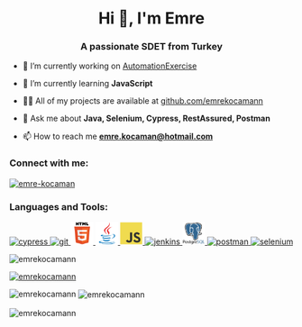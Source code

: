 <h1 align="center">Hi 👋, I'm Emre</h1>
<h3 align="center">A passionate SDET from Turkey</h3>


- 🔭 I’m currently working on [AutomationExercise](https://automationexercise.com/)

- 🌱 I’m currently learning **JavaScript**

- 👨‍💻 All of my projects are available at [github.com/emrekocamann](github.com/emrekocamann)

- 💬 Ask me about **Java, Selenium, Cypress, RestAssured, Postman**

- 📫 How to reach me **emre.kocaman@hotmail.com**

<h3 align="left">Connect with me:</h3>
<p align="left">
<a href="https://linkedin.com/in/emre-kocaman" target="blank"><img align="center" src="https://raw.githubusercontent.com/rahuldkjain/github-profile-readme-generator/master/src/images/icons/Social/linked-in-alt.svg" alt="emre-kocaman" height="30" width="40" /></a>
</p>

<h3 align="left">Languages and Tools:</h3>
<p align="left"> <a href="https://www.cypress.io" target="_blank" rel="noreferrer"> <img src="https://raw.githubusercontent.com/simple-icons/simple-icons/6e46ec1fc23b60c8fd0d2f2ff46db82e16dbd75f/icons/cypress.svg" alt="cypress" width="40" height="40"/> </a> <a href="https://git-scm.com/" target="_blank" rel="noreferrer"> <img src="https://www.vectorlogo.zone/logos/git-scm/git-scm-icon.svg" alt="git" width="40" height="40"/> </a> <a href="https://www.w3.org/html/" target="_blank" rel="noreferrer"> <img src="https://raw.githubusercontent.com/devicons/devicon/master/icons/html5/html5-original-wordmark.svg" alt="html5" width="40" height="40"/> </a> <a href="https://www.java.com" target="_blank" rel="noreferrer"> <img src="https://raw.githubusercontent.com/devicons/devicon/master/icons/java/java-original.svg" alt="java" width="40" height="40"/> </a> <a href="https://developer.mozilla.org/en-US/docs/Web/JavaScript" target="_blank" rel="noreferrer"> <img src="https://raw.githubusercontent.com/devicons/devicon/master/icons/javascript/javascript-original.svg" alt="javascript" width="40" height="40"/> </a> <a href="https://www.jenkins.io" target="_blank" rel="noreferrer"> <img src="https://www.vectorlogo.zone/logos/jenkins/jenkins-icon.svg" alt="jenkins" width="40" height="40"/> </a> <a href="https://www.postgresql.org" target="_blank" rel="noreferrer"> <img src="https://raw.githubusercontent.com/devicons/devicon/master/icons/postgresql/postgresql-original-wordmark.svg" alt="postgresql" width="40" height="40"/> </a> <a href="https://postman.com" target="_blank" rel="noreferrer"> <img src="https://www.vectorlogo.zone/logos/getpostman/getpostman-icon.svg" alt="postman" width="40" height="40"/> </a> <a href="https://www.selenium.dev" target="_blank" rel="noreferrer"> <img src="https://raw.githubusercontent.com/detain/svg-logos/780f25886640cef088af994181646db2f6b1a3f8/svg/selenium-logo.svg" alt="selenium" width="40" height="40"/> </a> </p>

<p align="left"> <img src="https://komarev.com/ghpvc/?username=emrekocamann&label=Profile%20views&color=0e75b6&style=flat" alt="emrekocamann" /> </p>

<p align="left"> <a href="https://github.com/ryo-ma/github-profile-trophy"><img src="https://github-profile-trophy.vercel.app/?username=emrekocamann" alt="emrekocamann" /></a> </p>

<p><img align="left" src="https://github-readme-stats.vercel.app/api/top-langs?username=emrekocamann&show_icons=true&locale=en&layout=compact" alt="emrekocamann" /></p>

<p>&nbsp;<img align="center" src="https://github-readme-stats.vercel.app/api?username=emrekocamann&show_icons=true&locale=en" alt="emrekocamann" /></p>

<p><img align="center" src="https://github-readme-streak-stats.herokuapp.com/?user=emrekocamann&" alt="emrekocamann" /></p>


